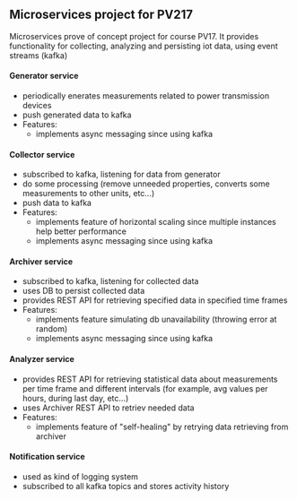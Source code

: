 ## Microservices project for PV217
Microservices prove of concept project for course PV17.  It provides functionality for collecting, analyzing and persisting iot data, using event streams (kafka) 

#### Generator service
  - periodically enerates measurements related to power transmission devices
  - push generated data to kafka
  - Features:
    * implements async messaging since using kafka

#### Collector service
  - subscribed to kafka, listening for data from generator
  - do some processing (remove unneeded properties, converts some measurements to other units, etc...)
  - push data to kafka
  - Features:
    * implements feature of horizontal scaling since multiple instances help better performance
    * implements async messaging since using kafka

#### Archiver service
  - subscribed to kafka, listening for collected data
  - uses DB to persist collected data
  - provides REST API for retrieving specified data in specified time frames
  - Features: 
    * implements feature simulating db unavailability (throwing error at random)
    * implements async messaging since using kafka

#### Analyzer service
  - provides REST API for retrieving statistical data about measurements per time frame and different intervals (for example, avg values per hours, during last day, etc...)
  - uses Archiver REST API to retriev needed data
  - Features:
    * implements feature of "self-healing" by retrying data retrieving from archiver

#### Notification service
  - used as kind of logging system
  - subscribed to all kafka topics and stores activity history
